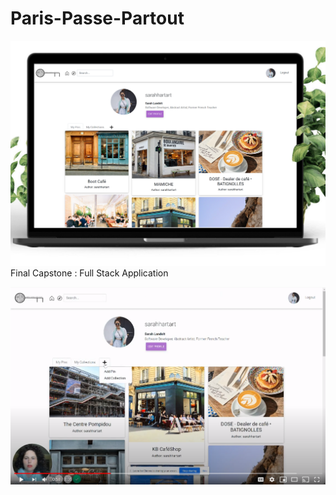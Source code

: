 # Paris-Passe-Partout
![](./ParisPassePartoutDesktop.png)
Final Capstone : Full Stack Application

[![Everything Is AWESOME](./youtube.png)](https://youtu.be/StTqXEQ2l-Y?t=35s "ParisPassePartout")
